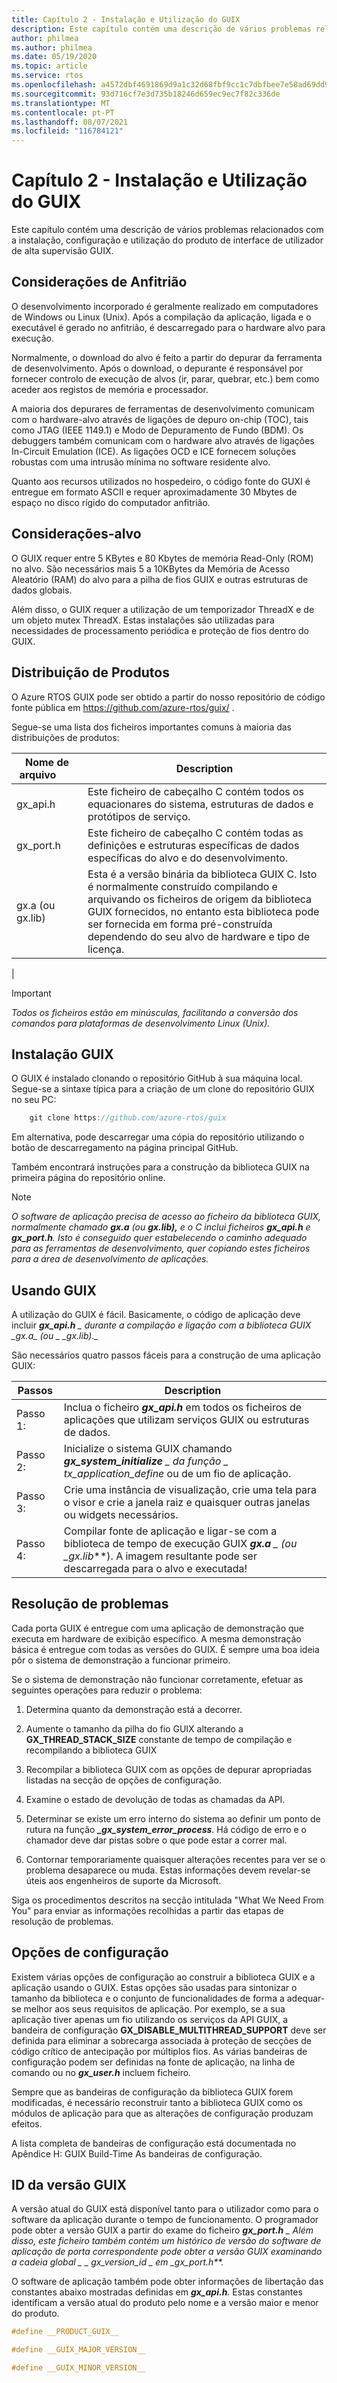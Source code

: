 ```yaml
---
title: Capítulo 2 - Instalação e Utilização do GUIX
description: Este capítulo contém uma descrição de vários problemas relacionados com a instalação, configuração e utilização do produto de interface de utilizador de alta supervisão GUIX.
author: philmea
ms.author: philmea
ms.date: 05/19/2020
ms.topic: article
ms.service: rtos
ms.openlocfilehash: a4572dbf4691869d9a1c32d68fbf9cc1c7dbfbee7e58ad69dd944e668e382b76
ms.sourcegitcommit: 93d716cf7e3d735b18246d659ec9ec7f82c336de
ms.translationtype: MT
ms.contentlocale: pt-PT
ms.lasthandoff: 08/07/2021
ms.locfileid: "116784121"
---
```

# <a name="chapter-2---installation-and-use-of-guix"></a>Capítulo 2 - Instalação e Utilização do GUIX

Este capítulo contém uma descrição de vários problemas relacionados com a instalação, configuração e utilização do produto de interface de utilizador de alta supervisão GUIX.  

## <a name="host-considerations"></a>Considerações de Anfitrião

O desenvolvimento incorporado é geralmente realizado em computadores de Windows ou Linux (Unix). Após a compilação da aplicação, ligada e o executável é gerado no anfitrião, é descarregado para o hardware alvo para execução.

Normalmente, o download do alvo é feito a partir do depurar da ferramenta de desenvolvimento. Após o download, o depurante é responsável por fornecer controlo de execução de alvos (ir, parar, quebrar, etc.) bem como aceder aos registos de memória e processador.

A maioria dos depurares de ferramentas de desenvolvimento comunicam com o hardware-alvo através de ligações de depuro on-chip (TOC), tais como JTAG (IEEE 1149.1) e Modo de Depuramento de Fundo (BDM). Os debuggers também comunicam com o hardware alvo através de ligações In-Circuit Emulation (ICE). As ligações OCD e ICE fornecem soluções robustas com uma intrusão mínima no software residente alvo.

Quanto aos recursos utilizados no hospedeiro, o código fonte do GUXI é entregue em formato ASCII e requer aproximadamente 30 Mbytes de espaço no disco rígido do computador anfitrião.

## <a name="target-considerations"></a>Considerações-alvo

O GUIX requer entre 5 KBytes e 80 Kbytes de memória Read-Only (ROM) no alvo. São necessários mais 5 a 10KBytes da Memória de Acesso Aleatório (RAM) do alvo para a pilha de fios GUIX e outras estruturas de dados globais.

Além disso, o GUIX requer a utilização de um temporizador ThreadX e de um objeto mutex ThreadX. Estas instalações são utilizadas para necessidades de processamento periódica e proteção de fios dentro do GUIX.

## <a name="product-distribution"></a>Distribuição de Produtos

O Azure RTOS GUIX pode ser obtido a partir do nosso repositório de código fonte pública em <https://github.com/azure-rtos/guix/> .

Segue-se uma lista dos ficheiros importantes comuns à maioria das distribuições de produtos:

| Nome de arquivo&nbsp;&nbsp;&nbsp;&nbsp;&nbsp;&nbsp;&nbsp;| Description   |
| ----------------------- | ------------------------------------------------------------------------------------------------------------------------------------------------------------------------------------------------------------------------------------------------------ |
| gx_api.h        | Este ficheiro de cabeçalho C contém todos os equacionares do sistema, estruturas de dados e protótipos de serviço. |
| gx_port.h       | Este ficheiro de cabeçalho C contém todas as definições e estruturas específicas de dados específicas do alvo e do desenvolvimento.                                                                                                                                         |
| gx.a (ou gx.lib) | Esta é a versão binária da biblioteca GUIX C. Isto é normalmente construído compilando e arquivando os ficheiros de origem da biblioteca GUIX fornecidos, no entanto esta biblioteca pode ser fornecida em forma pré-construída dependendo do seu alvo de hardware e tipo de licença. |
|

> [!IMPORTANT]
> *Todos os ficheiros estão em minúsculas, facilitando a conversão dos comandos para plataformas de desenvolvimento Linux (Unix).*

## <a name="guix-installation"></a>Instalação GUIX

O GUIX é instalado clonando o repositório GitHub à sua máquina local. Segue-se a sintaxe típica para a criação de um clone do repositório GUIX no seu PC:

```c
    git clone https://github.com/azure-rtos/guix
```

Em alternativa, pode descarregar uma cópia do repositório utilizando o botão de descarregamento na página principal GitHub.

Também encontrará instruções para a construção da biblioteca GUIX na primeira página do repositório online.

>[!NOTE]  
> *O software de aplicação precisa de acesso ao ficheiro da biblioteca GUIX, normalmente chamado **gx.a** (ou **gx.lib),** e o C inclui ficheiros **gx_api.h** e **gx_port.h**. Isto é conseguido quer estabelecendo o caminho adequado para as ferramentas de desenvolvimento, quer copiando estes ficheiros para a área de desenvolvimento de aplicações.*

## <a name="using-guix"></a>Usando GUIX

A utilização do GUIX é fácil. Basicamente, o código de aplicação deve incluir ***gx_api.h** _ durante a compilação e ligação com a biblioteca GUIX _*_gx.a_*_ (ou _ *_gx.lib)*._*

São necessários quatro passos fáceis para a construção de uma aplicação GUIX:

| Passos   | Description    |
| ------- | ------------------------------------------------------------------------------------------------------------------------------------------------------------------ |
| Passo &nbsp; 1: | Inclua o ficheiro ***gx_api.h*** em todos os ficheiros de aplicações que utilizam serviços GUIX ou estruturas de dados.                                                               |
| Passo &nbsp; 2: | Inicialize o sistema GUIX chamando ***gx_system_initialize** _ da função _ *_tx_application_define_** ou de um fio de aplicação.                       |
| Passo &nbsp; 3: | Crie uma instância de visualização, crie uma tela para o visor e crie a janela raiz e quaisquer outras janelas ou widgets necessários.                                 |
| Passo &nbsp; 4: | Compilar fonte de aplicação e ligar-se com a biblioteca de tempo de execução GUIX ***gx.a** _ (ou _*_gx.lib_**). A imagem resultante pode ser descarregada para o alvo e executada! |

## <a name="troubleshooting"></a>Resolução de problemas

Cada porta GUIX é entregue com uma aplicação de demonstração que executa em hardware de exibição específico. A mesma demonstração básica é entregue com todas as versões do GUIX. É sempre uma boa ideia pôr o sistema de demonstração a funcionar primeiro.

Se o sistema de demonstração não funcionar corretamente, efetuar as seguintes operações para reduzir o problema:

1. Determina quanto da demonstração está a decorrer.

2. Aumente o tamanho da pilha do fio GUIX alterando a **GX_THREAD_STACK_SIZE** constante de tempo de compilação e recompilando a biblioteca GUIX

3. Recompilar a biblioteca GUIX com as opções de depurar apropriadas listadas na secção de opções de configuração.

4. Examine o estado de devolução de todas as chamadas da API.

5. Determinar se existe um erro interno do sistema ao definir um ponto de rutura na função ***_gx_system_error_process***. Há código de erro e o chamador deve dar pistas sobre o que pode estar a correr mal.

6. Contornar temporariamente quaisquer alterações recentes para ver se o problema desaparece ou muda. Estas informações devem revelar-se úteis aos engenheiros de suporte da Microsoft.

Siga os procedimentos descritos na secção intitulada "What We Need From You" para enviar as informações recolhidas a partir das etapas de resolução de problemas.

## <a name="configuration-options"></a>Opções de configuração

Existem várias opções de configuração ao construir a biblioteca GUIX e a aplicação usando o GUIX. Estas opções são usadas para sintonizar o tamanho da biblioteca e o conjunto de funcionalidades de forma a adequar-se melhor aos seus requisitos de aplicação. Por exemplo, se a sua aplicação tiver apenas um fio utilizando os serviços da API GUIX, a bandeira de configuração **GX_DISABLE_MULTITHREAD_SUPPORT** deve ser definida para eliminar a sobrecarga associada à proteção de secções de código crítico de antecipação por múltiplos fios. As várias bandeiras de configuração podem ser definidas na fonte de aplicação, na linha de comando ou no **_gx_user.h_** incluem ficheiro.

Sempre que as bandeiras de configuração da biblioteca GUIX forem modificadas, é necessário reconstruir tanto a biblioteca GUIX como os módulos de aplicação para que as alterações de configuração produzam efeitos.

A lista completa de bandeiras de configuração está documentada no Apêndice H: GUIX Build-Time As bandeiras de configuração.

## <a name="guix-version-id"></a>ID da versão GUIX

A versão atual do GUIX está disponível tanto para o utilizador como para o software da aplicação durante o tempo de funcionamento. O programador pode obter a versão GUIX a partir do exame do ficheiro ***gx_port.h** _ Além disso, este ficheiro também contém um histórico de versão do software de aplicação de porta correspondente pode obter a versão GUIX examinando a cadeia global *_ _ _gx_version_id_* _ em _*_gx_port.h**._

O software de aplicação também pode obter informações de libertação das constantes abaixo mostradas definidas em ***gx_api.h**.* Estas constantes identificam a versão atual do produto pelo nome e a versão maior e menor do produto.

```C
#define __PRODUCT_GUIX__

#define __GUIX_MAJOR_VERSION__

#define __GUIX_MINOR_VERSION__
```
